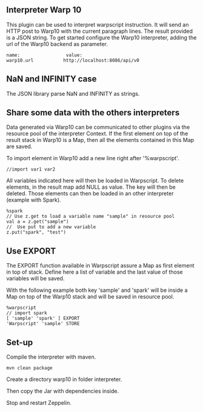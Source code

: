 ## Interpreter Warp 10

This plugin can be used to interpret warpscript instruction. It will send an HTTP post to Warp10 with the current paragraph lines.
The result provided is a JSON string. 
To get started configure the Warp10 interpreter, adding the url of the Warp10 backend as parameter.
```
name:                 value:
warp10.url           http://localhost:8086/api/v0
```

## NaN and INFINITY case
The JSON library parse NaN and INFINITY as strings.

## Share some data with the others interpreters

Data generated via Warp10 can be communicated to other plugins via the resource pool of the interpreter Context.
If the first element on top of the result stack in Warp10 is a Map, then all the elements contained in this Map are saved.

To import element in Warp10 add a new line right after '%warpscript'.
```
//import var1 var2
```
All variables indicated here will then be loaded in Warpscript. 
To delete elements, in the result map add NULL as value. The key will then be deleted.
Those elements can then be loaded in an other interpreter (example with Spark).

```
%spark
// Use z.get to load a variable name "sample" in resource pool
val a = z.get("sample")
//  Use put to add a new variable
z.put("spark", "test")
```

## Use EXPORT
The EXPORT function available in Warpscript assure a Map as first element in top of stack.
Define here a list of variable and the last value of those variables will be saved.

With the following example both key 'sample' and 'spark' will be inside a Map on top of the Warp10 stack and will be saved in resource pool.
```
%warpscript
// import spark
[ 'sample' 'spark' ] EXPORT
'Warpscript' 'sample' STORE
```

## Set-up 

Compile the interpreter with maven.

```
mvn clean package
```

Create a directory warp10 in folder interpreter.

Then copy the Jar with dependencies inside.

Stop and restart Zeppelin.